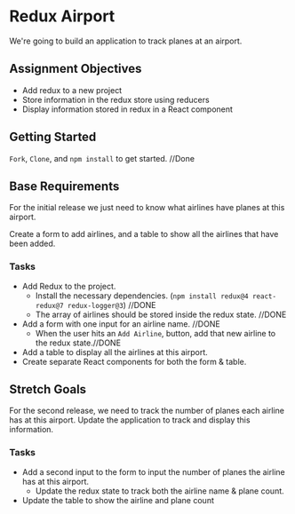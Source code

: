 # Redux Airport

We're going to build an application to track planes at an airport.

## Assignment Objectives

- Add redux to a new project     
- Store information in the redux store using reducers    
- Display information stored in redux in a React component  

## Getting Started

`Fork`, `Clone`, and `npm install` to get started. //Done

## Base Requirements

For the initial release we just need to know what airlines have planes at this airport.

Create a form to add airlines, and a table to show all the airlines that have been added.

### Tasks

- Add Redux to the project. 
  - Install the necessary dependencies. (`npm install redux@4 react-redux@7 redux-logger@3`) //DONE
  - The array of airlines should be stored inside the redux state. //DONE
- Add a form with one input for an airline name. //DONE
  - When the user hits an `Add Airline`, button, add that new airline to the redux state.//DONE
- Add a table to display all the airlines at this airport. 
- Create separate React components for both the form & table. 

## Stretch Goals

For the second release, we need to track the number of planes each airline has at this airport. Update the application to track and display this information.

### Tasks

- Add a second input to the form to input the number of planes the airline has at this airport.
  - Update the redux state to track both the airline name & plane count.
- Update the table to show the airline and plane count
